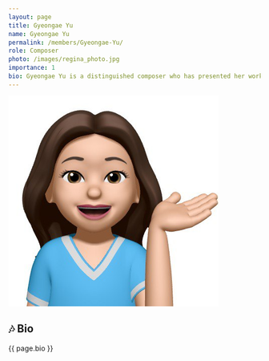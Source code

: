 ```yaml
---
layout: page
title: Gyeongae Yu
name: Gyeongae Yu
permalink: /members/Gyeongae-Yu/
role: Composer
photo: /images/regina_photo.jpg
importance: 1
bio: Gyeongae Yu is a distinguished composer who has presented her works at significant international events. Her compositions were featured at the KOMORNÍ KONCERT in celebration of the 30th anniversary of diplomatic relations between the Czech Republic and South Korea (2020.02.29). She also showcased her work at the Corona Overcoming Happiness Sharing Gala Concert (2021.10.11) and was an invited composer at the III FESTIVAL INTERNACIONAL DE MÚSICA, where she presented her compositions on (2022.04.03). Gyeongae continues to contribute to the global music community with her innovative and impactful compositions.
---
```


![Gyeongae Yu](/images/regina_photo.jpg)


## 🎶 Bio 
{{ page.bio }}